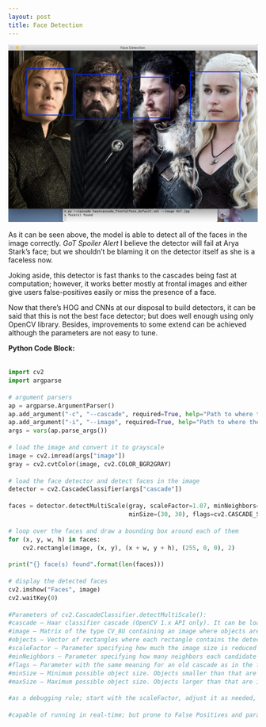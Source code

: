 ```yaml
---
layout: post
title: Face Detection
---
```

![2019-4-23-Face-Detection](/images/face_detection_output.png "2019-4-23-Face-Detection")

As it can be seen above, the model is able to detect all of the faces in the image correctly. *GoT Spoiler Alert* I believe the detector will fail at Arya Stark’s face; but we shouldn’t be blaming it on the detector itself as she is a faceless now.

Joking aside, this detector is fast thanks to the cascades being fast at computation; however, it works better mostly at frontal images and either give users false-positives easily or miss the presence of a face.

Now that there’s HOG and CNNs at our disposal to build detectors, it can be said that this is not the best face detector; but does well enough using only OpenCV library. Besides, improvements to some extend can be achieved although the parameters are not easy to tune. 


**Python Code Block:**

```python

import cv2
import argparse

# argument parsers
ap = argparse.ArgumentParser()
ap.add_argument("-c", "--cascade", required=True, help="Path to where the face cascade is") #pre-trained face detector provided by OpenCV
ap.add_argument("-i", "--image", required=True, help="Path to where the image is")
args = vars(ap.parse_args())

# load the image and convert it to grayscale
image = cv2.imread(args["image"])
gray = cv2.cvtColor(image, cv2.COLOR_BGR2GRAY)

# load the face detector and detect faces in the image
detector = cv2.CascadeClassifier(args["cascade"])

faces = detector.detectMultiScale(gray, scaleFactor=1.07, minNeighbors=5,
                                  minSize=(30, 30), flags=cv2.CASCADE_SCALE_IMAGE)

# loop over the faces and draw a bounding box around each of them
for (x, y, w, h) in faces:
    cv2.rectangle(image, (x, y), (x + w, y + h), (255, 0, 0), 2)

print("{} face(s) found".format(len(faces)))

# display the detected faces
cv2.imshow("Faces", image)
cv2.waitKey(0)

#Parameters of cv2.CascadeClassifier.detectMultiScale():
#cascade – Haar classifier cascade (OpenCV 1.x API only). It can be loaded from XML or YAML file using Load(). When the cascade is not needed anymore, release it using cvReleaseHaarClassifierCascade(&cascade).
#image – Matrix of the type CV_8U containing an image where objects are detected.
#objects – Vector of rectangles where each rectangle contains the detected object.
#scaleFactor – Parameter specifying how much the image size is reduced at each image scale.
#minNeighbors – Parameter specifying how many neighbors each candidate rectangle should have to retain it.
#flags – Parameter with the same meaning for an old cascade as in the function cvHaarDetectObjects. It is not used for a new cascade.
#minSize – Minimum possible object size. Objects smaller than that are ignored.
#maxSize – Maximum possible object size. Objects larger than that are ignored.

#as a debugging rule; start with the scaleFactor, adjust it as needed, and then move on to minNeighbors

#capable of running in real-time; but prone to False Positives and parameters can be hard to tune

```
